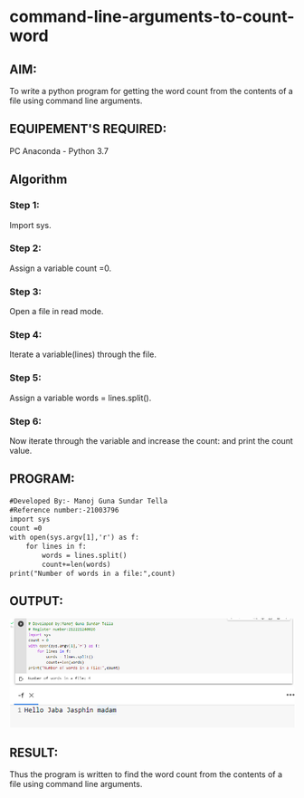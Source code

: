 # command-line-arguments-to-count-word
## AIM:
To write a python program for getting the word count from the contents of a file using command line arguments.
## EQUIPEMENT'S REQUIRED: 
PC
Anaconda - Python 3.7
## Algorithm
### Step 1:
Import sys.
### Step 2:
Assign a variable count =0.
### Step 3:
Open a file in read mode.
### Step 4:
Iterate a variable(lines) through the file.
### Step 5:
Assign a variable words = lines.split().
### Step 6:
Now iterate through the variable and increase the count: and print the count value.

## PROGRAM:
```
#Developed By:- Manoj Guna Sundar Tella
#Reference number:-21003796
import sys
count =0
with open(sys.argv[1],'r') as f:
    for lines in f:
        words = lines.split()
        count+=len(words)
print("Number of words in a file:",count)  
```
## OUTPUT:
![Github logo](code.png)
![Github logo](text.png)



## RESULT:
Thus the program is written to find the word count from the contents of a file using command line arguments.
